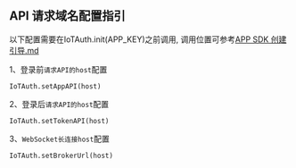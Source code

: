 ## API 请求域名配置指引

以下配置需要在IoTAuth.init(APP_KEY)之前调用, 调用位置可参考[APP SDK 创建引导.md](https://github.com/tencentyun/iot-link-android/blob/master/doc/SDK%E5%BC%80%E5%8F%91/APP%20SDK%20%E5%88%9B%E5%BB%BA%E5%BC%95%E5%AF%BC.md)

1、登录前`请求API的host`配置
```
IoTAuth.setAppAPI(host)
```

2、登录后`请求API的host`配置
```
IoTAuth.setTokenAPI(host)
```

3、`WebSocket长连接host`配置
```
IoTAuth.setBrokerUrl(host)
```